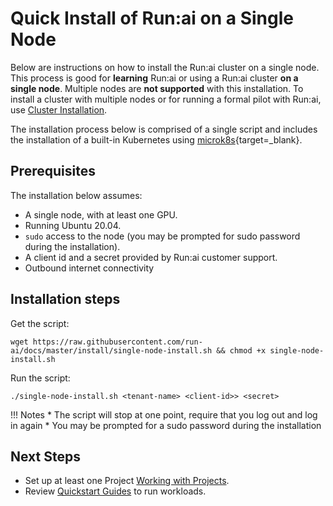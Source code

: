 # Quick Install of Run:ai on a Single Node

Below are instructions on how to install the Run:ai cluster on a single node. This process is good for __learning__ Run:ai or using a Run:ai cluster __on a single node__.  Multiple nodes are __not supported__ with this installation. To install a cluster with multiple nodes or for running a formal pilot with Run:ai, use [Cluster Installation](cluster-install.md).

The installation process below is comprised of a single script and includes the installation of a built-in Kubernetes using [microk8s](https://microk8s.io/docs/getting-started){target=_blank}.

## Prerequisites 

The installation below assumes:

* A single node, with at least one GPU.
* Running Ubuntu 20.04.
* `sudo` access to the node (you may be prompted for sudo password during the installation).
* A client id and a secret provided by Run:ai customer support. 
* Outbound internet connectivity


## Installation steps


Get the script:

``` shell
wget https://raw.githubusercontent.com/run-ai/docs/master/install/single-node-install.sh && chmod +x single-node-install.sh
```

Run the script: 

```
./single-node-install.sh <tenant-name> <client-id>> <secret>
```

!!! Notes
    * The script will stop at one point, require that you log out and log in again
    * You may be prompted for a sudo password during the installation



## Next Steps

* Set up at least one Project [Working with Projects](../../admin-ui-setup/project-setup.md).
* Review [Quickstart Guides](../../../Researcher/Walkthroughs/quickstart-overview.md) to run workloads. 
